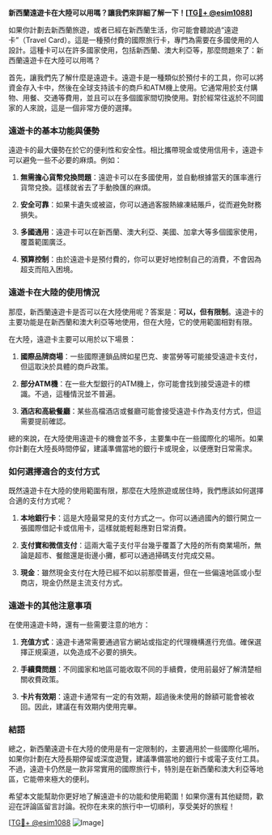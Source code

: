 **新西蘭遠遊卡在大陸可以用嗎？讓我們來詳細了解一下！[[TG💪+ @esim1088](https://t.me/s/esim1088)]**

如果你計劃去新西蘭旅遊，或者已經在新西蘭生活，你可能會聽說過“遠遊卡”（Travel Card）。這是一種預付費的國際旅行卡，專門為需要在多國使用的人設計。這種卡可以在許多國家使用，包括新西蘭、澳大利亞等，那麼問題來了：新西蘭遠遊卡在大陸可以用嗎？

首先，讓我們先了解什麼是遠遊卡。遠遊卡是一種類似於預付卡的工具，你可以將資金存入卡中，然後在全球支持該卡的商戶和ATM機上使用。它通常用於支付購物、用餐、交通等費用，並且可以在多個國家間切換使用。對於經常往返於不同國家的人來說，這是一個非常方便的選擇。

### **遠遊卡的基本功能與優勢**

遠遊卡的最大優勢在於它的便利性和安全性。相比攜帶現金或使用信用卡，遠遊卡可以避免一些不必要的麻煩。例如：

1. **無需擔心貨幣兌換問題**：遠遊卡可以在多國使用，並自動根據當天的匯率進行貨幣兌換。這樣就省去了手動換匯的麻煩。
   
2. **安全可靠**：如果卡遺失或被盜，你可以通過客服熱線凍結賬戶，從而避免財務損失。

3. **多國通用**：遠遊卡可以在新西蘭、澳大利亞、美國、加拿大等多個國家使用，覆蓋範圍廣泛。

4. **預算控制**：由於遠遊卡是預付費的，你可以更好地控制自己的消費，不會因為超支而陷入困境。

### **遠遊卡在大陸的使用情況**

那麼，新西蘭遠遊卡是否可以在大陸使用呢？答案是：**可以，但有限制**。遠遊卡的主要功能是在新西蘭和澳大利亞等地使用，但在大陸，它的使用範圍相對有限。

在大陸，遠遊卡主要可以用於以下場景：

1. **國際品牌商場**：一些國際連鎖品牌如星巴克、麥當勞等可能接受遠遊卡支付，但這取決於具體的商戶政策。
   
2. **部分ATM機**：在一些大型銀行的ATM機上，你可能會找到接受遠遊卡的標識。不過，這種情況並不普遍。

3. **酒店和高級餐廳**：某些高檔酒店或餐廳可能會接受遠遊卡作為支付方式，但這需要提前確認。

總的來說，在大陸使用遠遊卡的機會並不多，主要集中在一些國際化的場所。如果你計劃在大陸長時間停留，建議準備當地的銀行卡或現金，以便應對日常需求。

### **如何選擇適合的支付方式**

既然遠遊卡在大陸的使用範圍有限，那麼在大陸旅遊或居住時，我們應該如何選擇合適的支付方式呢？

1. **本地銀行卡**：這是大陸最常見的支付方式之一。你可以通過國內的銀行開立一張國際借記卡或信用卡，這樣就能輕鬆應對日常消費。

2. **支付寶和微信支付**：這兩大電子支付平台幾乎覆蓋了大陸的所有商業場所，無論是超市、餐館還是街邊小攤，都可以通過掃碼支付完成交易。

3. **現金**：雖然現金支付在大陸已經不如以前那麼普遍，但在一些偏遠地區或小型商店，現金仍然是主流支付方式。

### **遠遊卡的其他注意事項**

在使用遠遊卡時，還有一些需要注意的地方：

1. **充值方式**：遠遊卡通常需要通過官方網站或指定的代理機構進行充值。確保選擇正規渠道，以免造成不必要的損失。

2. **手續費問題**：不同國家和地區可能收取不同的手續費，使用前最好了解清楚相關收費政策。

3. **卡片有效期**：遠遊卡通常有一定的有效期，超過後未使用的餘額可能會被收回。因此，建議在有效期内使用完畢。

### **結語**

總之，新西蘭遠遊卡在大陸的使用是有一定限制的，主要適用於一些國際化場所。如果你計劃在大陸長期停留或深度遊覽，建議準備當地的銀行卡或電子支付工具。不過，遠遊卡仍然是一款非常實用的國際旅行卡，特別是在新西蘭和澳大利亞等地區，它能帶來極大的便利。

希望本文能幫助你更好地了解遠遊卡的功能和使用範圍！如果你還有其他疑問，歡迎在評論區留言討論。祝你在未來的旅行中一切順利，享受美好的旅程！

[[TG💪+ @esim1088](https://t.me/s/esim1088) ![Image](https://i.postimg.cc/4NQfJmqS/Snipaste-2025-05-13-00-14-12.png)]